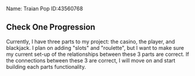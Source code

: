 Name: Traian Pop	ID:43560768

## Check One Progression

Currently, I have three parts to my project: the casino, the player, and blackjack. I plan on adding "slots" and "roulette", but I want to make sure my current set-up of the relationships between these 3 parts are correct. If the connections between these 3 are correct, I will move on and start building each parts functionality. 
